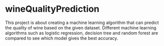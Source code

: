 # wineQualityPrediction
This project is about creating a machine learning algorithm that can predict the quality of wine based on the given dataset.
Different machine learning algorithms such as logistic regression, decision tree and random forest are compared to see which model gives the best accuracy.
